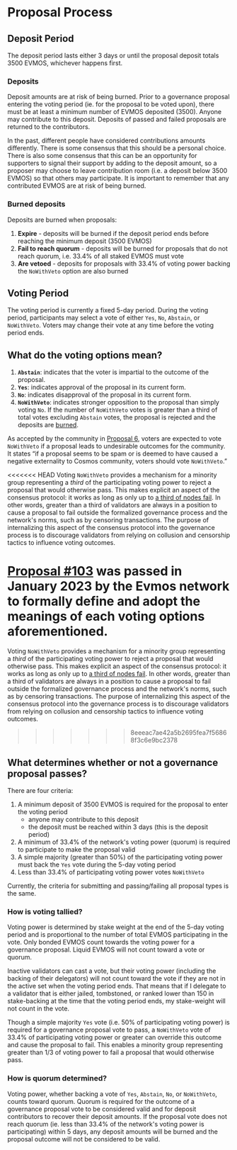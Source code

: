 <!--
order: 2
-->

# Proposal Process

## Deposit Period

The deposit period lasts either 3 days or until the proposal deposit totals 3500 EVMOS, whichever happens first.

### Deposits

Deposit amounts are at risk of being burned.
Prior to a governance proposal entering the voting period (ie.
for the proposal to be voted upon), there must be at least a minimum number of EVMOS deposited (3500).
Anyone may contribute to this deposit.
Deposits of passed and failed proposals are returned to the contributors.

In the past, different people have considered contributions amounts differently.
There is some consensus that this should be a personal choice.
There is also some consensus that this can be an opportunity for supporters
to signal their support by adding to the deposit amount, so a proposer may choose to leave contribution room
(i.e. a deposit below 3500 EVMOS) so that others may participate.
It is important to remember that any contributed EVMOS are at risk of being burned.

### Burned deposits

Deposits are burned when proposals:

1. **Expire** - deposits will be burned if the deposit period ends before reaching the minimum deposit (3500 EVMOS)
2. **Fail to reach quorum** - deposits will be burned for proposals that do not reach quorum,
   i.e. 33.4% of all staked EVMOS must vote
3. **Are vetoed** - deposits for proposals with 33.4% of voting power backing the `NoWithVeto` option are also burned

## Voting Period

The voting period is currently a fixed 5-day period.
During the voting period, participants may select a vote of either `Yes`, `No`, `Abstain`, or `NoWithVeto`.
Voters may change their vote at any time before the voting period ends.

## What do the voting options mean?

1. **`Abstain`**: indicates that the voter is impartial to the outcome of the proposal.
2. **`Yes`**: indicates approval of the proposal in its current form.
3. **`No`**: indicates disapproval of the proposal in its current form.
4. **`NoWithVeto`**: indicates stronger opposition to the proposal than simply voting `No`.
   If the number of `NoWithVeto` votes is greater than a third of total votes excluding `Abstain` votes,
   the proposal is rejected and the deposits are [burned](#burned-deposits).

As accepted by the community in [Proposal 6](https://www.mintscan.io/cosmos/proposals/6),
voters are expected to vote `NoWithVeto` if a proposal leads to undesirable outcomes for the community.
It states “if a proposal seems to be spam or is deemed to have caused a negative externality to Cosmos community,
voters should vote `NoWithVeto`.”

<<<<<<< HEAD
Voting `NoWithVeto` provides a mechanism for a minority group representing a *third* of the participating voting power
to reject a proposal that would otherwise pass.
This makes explicit an aspect of the consensus protocol:
it works as long as only up to
[a third of nodes fail](https://docs.tendermint.com/main/introduction/what-is-tendermint.html).
In other words, greater than a third of validators are always in a position to cause a proposal to fail
outside the formalized governance process and the network's norms, such as by censoring transactions.
The purpose of internalizing this aspect of the consensus protocol into the governance process is
to discourage validators from relying on collusion and censorship tactics to influence voting outcomes.

[Proposal #103](https://www.mintscan.io/evmos/proposals/103) was passed in January 2023 by the Evmos network
to formally define and adopt the meanings of each voting options aforementioned.
=======
Voting `NoWithVeto` provides a mechanism for a minority group representing a *third* of the participating voting power to reject a proposal that would otherwise pass. This makes explicit an aspect of the consensus protocol: it works as long as only up to [a third of nodes fail](https://docs.tendermint.com/v0.34/introduction/what-is-tendermint.html). In other words, greater than a third of validators are always in a position to cause a proposal to fail outside the formalized governance process and the network's norms, such as by censoring transactions. The purpose of internalizing this aspect of the consensus protocol into the governance process is to discourage validators from relying on collusion and censorship tactics to influence voting outcomes.
>>>>>>> 8eeeac7ae42a5b2695fea7f56868f3c6e9bc2378

## What determines whether or not a governance proposal passes?

There are four criteria:

1. A minimum deposit of 3500 EVMOS is required for the proposal to enter the voting period
   - anyone may contribute to this deposit
   - the deposit must be reached within 3 days (this is the deposit period)
2. A minimum of 33.4% of the network's voting power (quorum) is required to participate to make the proposal valid
3. A simple majority (greater than 50%) of the participating voting power must back the `Yes` vote
   during the 5-day voting period
4. Less than 33.4% of participating voting power votes `NoWithVeto`

Currently, the criteria for submitting and passing/failing all proposal types is the same.

### How is voting tallied?

Voting power is determined by stake weight at the end of the 5-day voting period
and is proportional to the number of total EVMOS participating in the vote.
Only bonded EVMOS count towards the voting power for a governance proposal.
Liquid EVMOS will not count toward a vote or quorum.

Inactive validators can cast a vote, but their voting power
(including the backing of their delegators) will not count toward the vote
if they are not in the active set when the voting period ends.
That means that if I delegate to a validator
that is either jailed, tombstoned, or ranked lower than 150 in stake-backing at the time that the voting period ends,
my stake-weight will not count in the vote.

Though a simple majority `Yes` vote (i.e. 50% of participating voting power) is required
for a governance proposal vote to pass,
a `NoWithVeto` vote of 33.4% of participating voting power or greater can override this outcome
and cause the proposal to fail.
This enables a minority group representing greater than 1/3 of voting power
to fail a proposal that would otherwise pass.

### How is quorum determined?

Voting power, whether backing a vote of `Yes`, `Abstain`, `No`, or `NoWithVeto`, counts toward quorum.
Quorum is required for the outcome of a governance proposal vote to be considered valid
and for deposit contributors to recover their deposit amounts.
If the proposal vote does not reach quorum (ie.
less than 33.4% of the network's voting power is participating) within 5 days,
any deposit amounts will be burned and the proposal outcome will not be considered to be valid.

